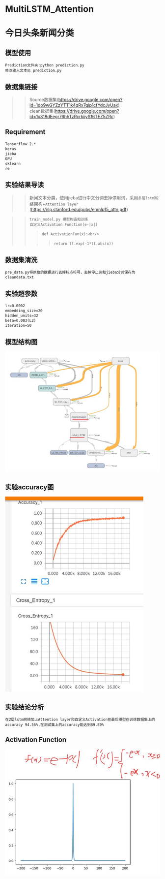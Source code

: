 # MultiLSTM_Attention
今日头条新闻分类
====
模型使用
----
    Prediction文件夹:python prediction.py
    修改输入文本见 prediction.py
数据集链接
----
>>Source数据集(https://drive.google.com/open?id=1do9wGYZzYTT1k4qRx7qlp1cfYdcJyUax)<br/>
>>clean数据集(https://drive.google.com/open?id=1x318dEegr76hhTzRcrkiiyS16TEZ5ZRc)

Requirement
----
    Tensorflow 2.*
    keras
    jieba
    GPU
    sklearn
    re
实验结果导读
----
>>新闻文本分类，使用jieba进行中文分词去掉停用词，采用`多层lstm`网络架构+`Attention layer` (https://nlp.stanford.edu/pubs/emnlp15_attn.pdf)<br/>

>> `train_model.py 模型构造和训练`<br/>
>>`自定义Activation Function(e-|x|)`
>>> `def ActivationFun(x):<br/>`
>>>> `return tf.exp(-1*tf.abs(x))`


数据集清洗
----
    pre_data.py将原始的数据进行去掉标点符号，去掉停止词和jieba分词保存为cleandata.txt
实验超参数
----
    lr=0.0002
    embedding_size=20
    hidden_units=32
    beta=0.003(L2)
    iteration=50
模型结构图
----
![](https://github.com/CSTOMJason/MultiLSTM_Attention/blob/master/pic/modelarc.JPG)

实验accuracy图
---
![](https://github.com/CSTOMJason/MultiLSTM_Attention/blob/master/pic/acc.JPG)
 

实验结论分析
----
    在2层lstm网络加上Attention layer和自定义Activation在最后模型在训练数据集上的accuracy 94.56%,在测试集上的accuracy能达到89.89%
  
Activation Function
---
![](https://github.com/CSTOMJason/MultiLSTM_Attention/blob/master/pic/3.jpg)
    
        
    
